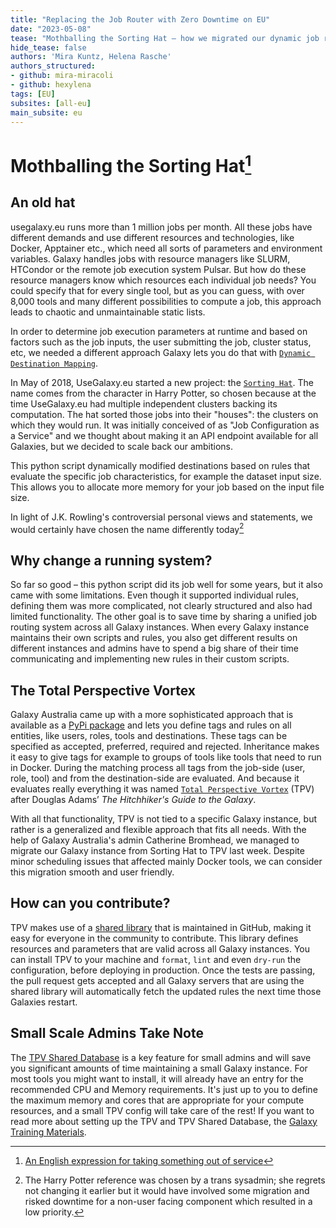 ```yaml
---
title: "Replacing the Job Router with Zero Downtime on EU"
date: "2023-05-08"
tease: "Mothballing the Sorting Hat – how we migrated our dynamic job routing"
hide_tease: false
authors: 'Mira Kuntz, Helena Rasche'
authors_structured:
- github: mira-miracoli
- github: hexylena
tags: [EU]
subsites: [all-eu]
main_subsite: eu
---
```



# Mothballing the Sorting Hat[^mothball]

## An old hat
usegalaxy.eu runs more than 1 million jobs per month. All these jobs have different demands and use different resources and technologies, like Docker, Apptainer etc., which need all sorts of parameters and environment variables. Galaxy handles jobs with resource managers like SLURM, HTCondor or the remote job execution system Pulsar.
But how do these resource managers know which resources each individual job needs?
You could specify that for every single tool, but as you can guess, with over 8,000 tools and many different possibilities to compute a job, this approach leads to chaotic and unmaintainable static lists.

In order to determine job execution parameters at runtime and based on factors such as the job inputs, the user submitting the job, cluster status, etc, we needed a different approach
Galaxy lets you do that with [`Dynamic Destination Mapping`](https://docs.galaxyproject.org/en/latest/admin/jobs.html#dynamic-destination-mapping).

In May of 2018, UseGalaxy.eu started a new project: the [`Sorting Hat`](https://github.com/usegalaxy-eu/sorting-hat). The name comes from the character in Harry Potter, so chosen because at the time UseGalaxy.eu had multiple independent clusters backing its computation. The hat sorted those jobs into their "houses": the clusters on which they would run. It was initially conceived of as "Job Configuration as a Service" and we thought about making it an API endpoint available for all Galaxies, but we decided to scale back our ambitions.

This python script dynamically modified destinations based on rules that evaluate the specific job characteristics, for example the dataset input size.
This allows you to allocate more memory for your job based on the input file size.

In light of J.K. Rowling's controversial personal views and statements, we would certainly have chosen the name differently today[^1]

## Why change a running system?
So far so good – this python script did its job well for some years, but it also came with some limitations.
Even though it supported individual rules, defining them was more complicated, not clearly structured and also had limited functionality. The other goal is to save time by sharing a unified job routing system across all Galaxy instances. When every Galaxy instance maintains their own scripts and rules, you also get different results on different instances and admins have to spend a big share of their time communicating and implementing new rules in their custom scripts.

## The Total Perspective Vortex
Galaxy Australia came up with a more sophisticated approach that is available as a [PyPi package](https://pypi.org/galaxyproject/total-perspective-vortex) and lets you define tags and rules on all entities, like users, roles, tools and destinations. These tags can be specified as accepted, preferred, required and rejected. Inheritance makes it easy to give tags for example to groups of tools like tools that need to run in Docker. During the matching process all tags from the job-side (user, role, tool) and from the destination-side are evaluated.
And because it evaluates really everything it was named [`Total Perspective Vortex`](https://total-perspective-vortex.readthedocs.io) (TPV) after Douglas Adams’ _The Hitchhiker's Guide to the Galaxy_.

With all that functionality, TPV is not tied to a specific Galaxy instance, but rather is a generalized and flexible approach that fits all needs.
With the help of Galaxy Australia's admin Catherine Bromhead, we managed to migrate our Galaxy instance from Sorting Hat to TPV last week. Despite minor scheduling issues that affected mainly Docker tools, we can consider this migration smooth and user friendly.

## How can you contribute?
TPV makes use of a [shared library](https://github.com/galaxyproject/tpv-shared-database) that is maintained in GitHub, making it easy for everyone in the community to contribute. This library defines resources and parameters that are valid across all Galaxy instances. You can install TPV to your machine and `format`, `lint` and even `dry-run` the configuration, before deploying in production. Once the tests are passing, the pull request gets accepted and all Galaxy servers that are using the shared library will automatically fetch the updated rules the next time those Galaxies restart.

## Small Scale Admins Take Note
The [TPV Shared Database](https://github.com/galaxyproject/tpv-shared-database) is a key feature for small admins and will save you significant amounts of time maintaining a small Galaxy instance. For most tools you might want to install, it will already have an entry for the recommended CPU and Memory requirements. It's just up to you to define the maximum memory and cores that are appropriate for your compute resources, and a small TPV config will take care of the rest! If you want to read more about setting up the TPV and TPV Shared Database, the [Galaxy Training Materials](https://training.galaxyproject.org/training-material/topics/admin/tutorials/job-destinations/tutorial.html#configuring-the-tpv-shared-database).


[^mothball]: [An English expression for taking something out of service](https://en.wiktionary.org/wiki/mothballing)
[^1]: The Harry Potter reference was chosen by a trans sysadmin; she regrets not changing it earlier but it would have involved some migration and risked downtime for a non-user facing component which resulted in a low priority.

